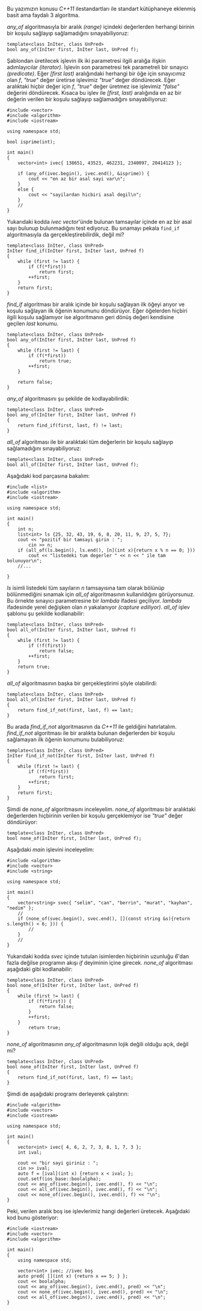 Bu yazımızın konusu _C++11_ ilestandartları ile standart kütüphaneye eklenmiş basit ama faydalı 3 algoritma.

_any_of_ algoritmasıyla bir aralık _(range)_ içindeki değerlerden herhangi birinin bir koşulu sağlayıp sağlamadığını sınayabiliyoruz:

```
template<class InIter, class UnPred>
bool any_of(InIter first, InIter last, UnPred f);
```

Şablondan üretilecek işlevin ilk iki parametresi ilgili aralığa ilişkin adımlayıcılar _(iterator)_. 
İşlevin son parametresi tek parametreli bir sınayıcı _(predicate)_. 
Eğer _\[first last)_ aralığındaki herhangi bir öğe için sınayıcımız olan _f_, _"true"_ değer üretirse işlevimiz _"true"_ değer döndürecek. 
Eğer aralıktaki hiçbir değer için _f_, _"true"_ değer üretmez ise işlevimiz _"false"_ değerini döndürecek. 
Kısaca bu işlev ile _\[first, last)_ aralığında en az bir değerin verilen bir koşulu sağlayıp sağlamadığını sınayabiliyoruz:

```
#include <vector>
#include <algorithm>
#include <iostream>

using namespace std;

bool isprime(int);

int main()
{
	vector<int> ivec{ 138651, 43523, 462231, 2340097, 20414123 };
	
	if (any_of(ivec.begin(), ivec.end(), &isprime)) {
		cout << "en az bir asal sayi var\n";
	}
	else {
		cout << "sayilardan hicbiri asal degil\n";
	}
	//
}
```

Yukarıdaki kodda _ivec_ _vector_'ünde bulunan tamsayılar içinde en az bir asal sayı bulunup bulunmadığını test ediyoruz. 
Bu sınamayı pekala `find_if` algoritmasıyla da gerçekleştirebilirdik, değil mi?

```
template<class InIter, class UnPred>
InIter find_if(InIter first, InIter last, UnPred f)
{
	while (first != last) {
		if (f(*first))
			return first;
		++first;
	}
	return first;
}
```

_find\_if_ algoritması bir aralık içinde bir koşulu sağlayan ilk öğeyi arıyor ve koşulu sağlayan ilk öğenin konumunu döndürüyor. 
Eğer öğelerden hiçbiri ilgili koşulu sağlamıyor ise algoritmanın geri dönüş değeri kendisine geçilen _last_ konumu.

```
template<class InIter, class UnPred>
bool any_of(InIter first, InIter last, UnPred f)
{
	while (first != last) {
		if (f(*first))
			return true;
		++first;
	}

	return false;
}
```

_any\_of_ algoritmasını şu şekilde de kodlayabilirdik:

```
template<class InIter, class UnPred>
bool any_of(InIter first, InIter last, UnPred f)
{
	return find_if(first, last, f) != last;
}
```

_all\_of_ algoritması ile bir aralıktaki tüm değerlerin bir koşulu sağlayıp sağlamadığını sınayabiliyoruz:

```
template<class InIter, class UnPred>
bool all_of(InIter first, InIter last, UnPred f);
```

Aşağıdaki kod parçasına bakalım:

```
#include <list>
#include <algorithm>
#include <iostream>

using namespace std;

int main()
{
	int n;
	list<int> ls {25, 32, 43, 19, 6, 8, 20, 11, 9, 27, 5, 7};
	cout << "pozitif bir tamsayi girin : ";
        cin >> n;
	if (all_of(ls.begin(), ls.end(), [n](int x){return x % n == 0; }))
		cout << "listedeki tum degerler " << n << " ile tam bolunuyor\n";
	//...

}
```

_ls_ isimli listedeki tüm sayıların _n_ tamsayısına tam olarak bölünüp bölünmediğini sınamak için _all_of_ algoritmasının kullanıldığını görüyorsunuz.  Bu örnekte sınayıcı parametresine bir _lambda_ ifadesi geçiliyor. 
 _lambda_ ifadesinde yerel değişken olan _n_ yakalanıyor _(capture ediliyor)_.
_all_of_ işlev şablonu şu şekilde kodlanabilir:

```
template<class InIter, class UnPred>
bool all_of(InIter first, InIter last, UnPred f)
{
	while (first != last) {
		if (!f(first))
			return false;
		++first;
	}
	return true;
}
```

_all\_of_ algoritmasının başka bir gerçekleştirimi şöyle olabilirdi:

```
template<class InIter, class UnPred>
bool all_of(InIter first, InIter last, UnPred f)
{
	return find_if_not(first, last, f) == last;
}
```

Bu arada _find\_if\_not_ algoritmasının da _C++11_ ile geldiğini hatırlatalım. 
_find_if_not_ algoritması ile bir aralıkta bulunan değerlerden bir koşulu sağlamayan ilk öğenin konumunu bulabiliyoruz:

```
template<class InIter, class UnPred>
InIter find_if_not(InIter first, InIter last, UnPred f)
{
	while (first != last) {
		if (!f(*first))
			return first;
		++first;
	}
	return first;
}
```

Şimdi de _none\_of_ algoritmasını inceleyelim. 
_none\_of_ algoritması bir aralıktaki değerlerden hiçbirinin verilen bir koşulu gerçeklemiyor ise _"true"_ değer döndürüyor:

```
template<class InIter, class UnPred>
bool none_of(InIter first, InIter last, UnPred f);
```

Aşağıdaki _main_ işlevini inceleyelim:

```
#include <algorithm>
#include <vector>
#include <string>

using namespace std;

int main()
{
	vector<string> svec{ "selim", "can", "berrin", "murat", "kayhan", "nedim" };
	//
	if (none_of(svec.begin(), svec.end(), [](const string &s){return s.length() < 6; })) {
		//
	}
	//
}
```

Yukarıdaki kodda _svec_ içinde tutulan isimlerden hiçbirinin uzunluğu _6_'dan fazla değilse programın akışı _if_ deyiminin içine girecek. 
_none_of_ algoritması aşağıdaki gibi kodlanabilir:

```
template<class InIter, class UnPred>
bool none_of(InIter first, InIter last, UnPred f)
{
	while (first != last) {
		if (f(*first)) {
			return false;
		}
		++first;
	}
        return true;
}
```

_none\_of_ algoritmasının _any\_of_ algoritmasının lojik değili olduğu açık, değil mi?

```
template<class InIter, class UnPred>
bool none_of(InIter first, InIter last, UnPred f)
{
	return find_if_not(first, last, f) == last;
}
```

Şimdi de aşağıdaki programı derleyerek çalıştırın:

```
#include <algorithm>
#include <vector>
#include <iostream>

using namespace std;

int main()
{
	vector<int> ivec{ 4, 6, 2, 7, 3, 8, 1, 7, 3 };
	int ival;

	cout << "bir sayi giriniz : ";
	cin >> ival;
	auto f = [ival](int x) {return x < ival; };
	cout.setf(ios_base::boolalpha);
	cout << any_of(ivec.begin(), ivec.end(), f) << "\n";
	cout << all_of(ivec.begin(), ivec.end(), f) << "\n";
	cout << none_of(ivec.begin(), ivec.end(), f) << "\n";
}
```

Peki, verilen aralık boş ise işlevlerimiz hangi değerleri üretecek. Aşağıdaki kod bunu gösteriyor:

```
#include <iostream>
#include <vector>
#include <algorithm>

int main()
{
	using namespace std;

	vector<int> ivec; //ivec boş
	auto pred{ [](int x) {return x == 5; } };
	cout << boolalpha;
	cout << any_of(ivec.begin(), ivec.end(), pred) << "\n";
	cout << none_of(ivec.begin(), ivec.end(), pred) << "\n";
	cout << all_of(ivec.begin(), ivec.end(), pred) << "\n";
}
```
